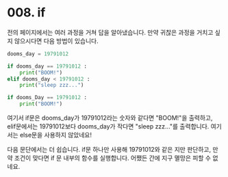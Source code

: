 # 008. if
전의 페이지에서는 여러 과정을 거쳐 답을 알아냈습니다. 만약 귀찮은 과정을 거치고 싶지 않으시다면 다음 방법이 있습니다.

```python
dooms_day = 19791012

if dooms_day == 19791012 :
	print("BOOM!")
elif dooms_day < 19791012 :
	print("sleep zzz...")

if dooms_Day == 19791012 :
	print("BOOM!")
```

여기서 if문은 dooms_day가 19791012라는 숫자와 같다면 "BOOM!"을 출력하고, elif문에서는 19791012보다 dooms_day가 작다면 "sleep zzz..."를 출력합니다. 여기서는 else문을 사용하지 않았네요!

다음 문단에서는 더 쉽습니다. if문 하나만 사용해 19791012와 같은 지만 판단하고, 만약 조건이 맞다면 if 문 내부의 함수를 실행합니다. 어쨌든 간에 지구 멸망은 피할 수 없네요.
